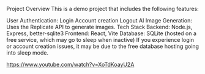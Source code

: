 Project Overview
This is a demo project that includes the following features:

User Authentication:
Login
Account creation
Logout
AI Image Generation:
Uses the Replicate API to generate images.
Tech Stack
Backend: Node.js, Express, better-sqlite3
Frontend: React, Vite
Database: SQLite (hosted on a free service, which may go to sleep when inactive)
If you experience login or account creation issues, it may be due to the free database hosting going into sleep mode.


https://www.youtube.com/watch?v=XoTdKoayU2A
